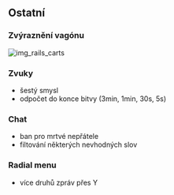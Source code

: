 [img_rails_carts]:{{site.baseurl}}/images/railcard.jpg

## Ostatní

### Zvýraznění vagónu
![img_rails_carts]

### Zvuky
 - šestý smysl
 - odpočet do konce bitvy (3min, 1min, 30s, 5s)

### Chat
 - ban pro mrtvé nepřátele
 - filtování některých nevhodných slov

### Radial menu
 - více druhů zpráv přes Y
